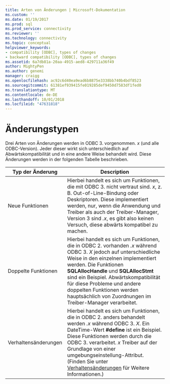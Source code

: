 ```yaml
---
title: Arten von Änderungen | Microsoft-Dokumentation
ms.custom: ''
ms.date: 01/19/2017
ms.prod: sql
ms.prod_service: connectivity
ms.reviewer: ''
ms.technology: connectivity
ms.topic: conceptual
helpviewer_keywords:
- compatibility [ODBC], types of changes
- backward compatibility [ODBC], types of changes
ms.assetid: 6a7db81a-20aa-4915-aed8-429711a36f49
author: MightyPen
ms.author: genemi
manager: craigg
ms.openlocfilehash: ac92c6d40ea9ead6b8875e3338bb740b4bdf8523
ms.sourcegitcommit: 61381ef939415fe019285def9450d7583df1fed0
ms.translationtype: MT
ms.contentlocale: de-DE
ms.lasthandoff: 10/01/2018
ms.locfileid: "47631818"
---
```

# <a name="types-of-changes"></a>Änderungstypen
Drei Arten von Änderungen werden in ODBC 3. vorgenommen. *x* (und alle ODBC-Version). Jeder dieser wirkt sich unterschiedlich auf Abwärtskompatibilität und in eine andere Weise behandelt wird. Diese Änderungen werden in der folgenden Tabelle beschrieben.  
  
|Typ der Änderung|Description|  
|--------------------|-----------------|  
|Neue Funktionen|Hierbei handelt es sich um Funktionen, die mit ODBC 3. nicht vertraut sind. *x*, z. B. Out-of-Line-Bindung oder Deskriptoren. Diese implementiert werden, nur, wenn die Anwendung und Treiber als auch der Treiber-Manager, Version 3 sind *.x*, es gibt also keinen Versuch, diese abwärts kompatibel zu machen.|  
|Doppelte Funktionen|Hierbei handelt es sich um Funktionen, die in ODBC 2. vorhanden *.x* während ODBC 3. *X* jedoch auf unterschiedliche Weise in den einzelnen implementiert werden. Die Funktionen **SQLAllocHandle** und **SQLAllocStmt** sind ein Beispiel. Abwärtskompatibilität für diese Probleme und andere doppelten Funktionen werden hauptsächlich von Zuordnungen im Treiber-Manager verarbeitet.|  
|Verhaltensänderungen|Hierbei handelt es sich um Funktionen, die in ODBC 2. anders behandelt werden *.x* während ODBC 3. *X*. Ein DateTime-Wert **#define** ist ein Beispiel. Diese Funktionen werden durch die ODBC 3. verarbeitet. *x* Treiber auf der Grundlage von einer umgebungseinstellung-Attribut. (Finden Sie unter [Verhaltensänderungen](../../../odbc/reference/develop-app/behavioral-changes.md) für Weitere Informationen.)|
